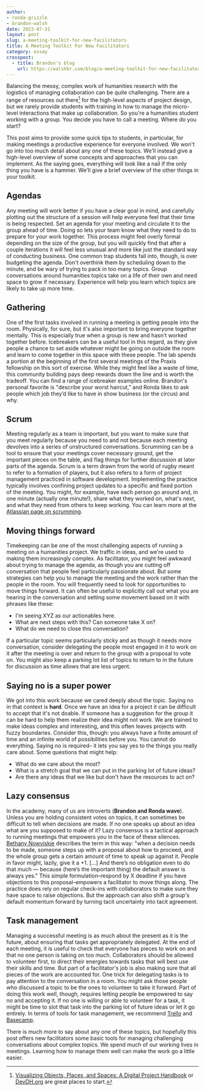 ```yaml
---
author: 
- ronda-grizzle
- brandon-walsh
date: 2023-07-31
layout: post
slug: a-meeting-toolkit-for-new-facilitators
title: A Meeting Toolkit For New Facilitators
category: essay
crosspost:
  - title: Brandon's blog
    url: https://walshbr.com/blog/a-meeting-toolkit-for-new-facilitators
---
```


Balancing the messy, complex work of humanities research with the logistics of managing collaboration can be quite challenging. There are a range of resources out there[^1] for the high-level aspects of project design, but we rarely provide students with training in how to manage the micro-level interactions that make up collaboration. So you're a humanities student working with a group. You decide you have to call a meeting. Where do you start?

This post aims to provide some quick tips to students, in particular, for making meetings a productive experience for everyone involved. We won't go into too much detail about any one of these topics. We'll instead give a high-level overview of some concepts and approaches that you can implement. As the saying goes, everything will look like a nail if the only thing you have is a hammer. We'll give a brief overview of the other things in your toolkit. 

## Agendas

Any meeting will work better if you have a clear goal in mind, and carefully plotting out the structure of a session will help everyone feel that their time is being respected. Set an agenda for your meeting and circulate it to the group ahead of time. Doing so lets your team know what they need to do to prepare for your work together. This process might feel overly formal depending on the size of the group, but you will quickly find that after a couple iterations it will feel less unusual and more like just the standard way of conducting business. One common trap students fall into, though, is over budgeting the agenda. Don't overthink them by scheduling down to the minute, and be wary of trying to pack in too many topics. Group conversations around humanities topics take on a life of their own and need space to grow if necessary. Experience will help you learn which topics are likely to take up more time. 

## Gathering

One of the first tasks involved in running a meeting is getting people into the room. Physically, for sure, but it's also important to bring everyone together mentally. This is especially true when a group is new and hasn't worked together before. Icebreakers can be a useful tool in this regard, as they give people a chance to set aside whatever might be going on outside the room and learn to come together in this space with these people. The lab spends a portion at the beginning of the first several meetings of the Praxis fellowship on this sort of exercise. While they might feel like a waste of time, this community building pays deep rewards down the line and is worth the tradeoff. You can find a range of icebreaker examples online. Brandon's personal favorite is "describe your worst haircut,” and Ronda likes to ask people which job they’d like to have in show business (or the circus) and why.

## Scrum

Meeting regularly as a team is important, but you want to make sure that you meet regularly because you need to and not because each meeting devolves into a series of unstructured conversations. Scrumming can be a tool to ensure that your meetings cover necessary ground, get the important pieces on the table, and flag things for further discussion at later parts of the agenda. Scrum is a term drawn from the world of rugby meant to refer to a formation of players, but it also refers to a form of project management practiced in software development. Implementing the practice typically involves confining project updates to a specific and fixed portion of the meeting. You might, for example, have each person go around and, in one minute (actually one minute!), share what they worked on, what's next, and what they need from others to keep working. You can learn more at the [Atlassian page on scrumming](https://www.atlassian.com/agile/scrum).

## Moving things forward 

Timekeeping can be one of the most challenging aspects of running a meeting on a humanities project. We traffic in ideas, and we're used to making them increasingly complex. As facilitator, you might feel awkward about trying to manage the agenda, as though you are cutting off conversation that people feel particularly passionate about. But some strategies can help you to manage the meeting and the work rather than the people in the room. You will frequently need to look for opportunities to move things forward. It can often be useful to explicitly call out what you are hearing in the conversation and setting some movement based on it with phrases like these: 

* I'm seeing XYZ as our actionables here.
* What are next steps with this? Can someone take X on?
* What do we need to close this conversation?

If a particular topic seems particularly sticky and as though it needs more conversation, consider delegating the people most engaged in it to work on it after the meeting is over and return to the group with a proposal to vote on. You might also keep a parking lot list of topics to return to in the future for discussion as time allows that are less urgent. 

## Saying no is a super power

We got into this work because we cared deeply about the topic. Saying no in that context is **hard**. Once we have an idea for a project it can be difficult to accept that it's not doable. If someone has a suggestion for the group it can be hard to help them realize their idea might not work. We are trained to make ideas complex and interesting, and this often leaves projects with fuzzy boundaries. Consider this, though: you always have a finite amount of time and an infinite world of possibilities before you. You cannot do everything. Saying no is required– it lets you say yes to the things you really care about. Some questions that might help:

* What do we care about the most?
* What is a stretch goal that we can put in the parking lot of future ideas?
* Are there any ideas that we like but don't have the resources to act on?

## Lazy consensus

In the academy, many of us are introverts (**Brandon and Ronda wave**). Unless you are holding consistent votes on topics, it can sometimes be difficult to tell when decisions are made. If no one speaks up about an idea what are you supposed to make of it? Lazy consensus is a tactical approach to running meetings that empowers you in the face of these silences. [Bethany Nowviskie](https://nowviskie.org/2012/lazy-consensus/) describes the term in this way: "when a decision needs to be made, someone steps up with a proposal about how to proceed, and the whole group gets a certain amount of time to speak up against it. People in favor might, lazily, give it a +1. […] And there’s no obligation even to do that much — because (here’s the important thing) the default answer is always yes." This simple formulation–respond by X deadline if you have objections to this proposal–empowers a facilitator to move things along. The practice does rely on regular check-ins with collaborators to make sure they have space to raise objections. But the approach can also shift a group's default momentum forward by turning tacit uncertainty into tacit agreement.

## Task management

Managing a successful meeting is as much about the present as it is the future, about ensuring that tasks get appropriately delegated. At the end of each meeting, it is useful to check that everyone has pieces to work on and that no one person is taking on too much. Collaborators should be allowed to volunteer first, to direct their energies towards tasks that will best use their skills and time. But part of a facilitator's job is also making sure that all pieces of the work are accounted for. One trick for delegating tasks is to pay attention to the conversation in a room. You might ask those people who discussed a topic to be the ones to volunteer to take it forward. Part of doing this work well, though, requires letting people be empowered to say no and accepting it. If no one is willing or able to volunteer for a task, it might be time to slot that task into the parking lot of future ideas or let it go entirely. In terms of tools for task management, we recommend [Trello](​​https://trello.com/) and [Basecamp](https://basecamp.com/).

There is much more to say about any one of these topics, but hopefully this post offers new facilitators some basic tools for managing challenging conversations about complex topics. We spend much of our working lives in meetings. Learning how to manage them well can make the work go a little easier.


[^1]: [Visualizing Objects, Places, and Spaces: A Digital Project Handbook](https://handbook.pubpub.org/) or [DevDH.org](https://devdh.org/) are great places to start.
